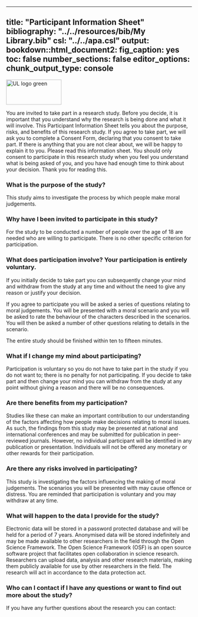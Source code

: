 ---
title: "Participant Information Sheet"
bibliography: "../../resources/bib/My Library.bib"
csl: "../../apa.csl"
output:
  bookdown::html_document2:
    fig_caption: yes
    toc: false
    number_sections: false
editor_options: 
  chunk_output_type: console
  ---

<img src="https://www.ul.ie/sites/all/themes/base_theme/dist/img/ul-logo.jpg"
              alt="UL logo green" width="150" height="68"></a>
              
You are invited to take part in a research study. Before you decide, it is important that you understand why the research is being done and what it will involve. This Participant Information Sheet tells you about the purpose, risks, and benefits of this research study. If you agree to take part, we will ask you to complete a Consent Form, declaring that you consent to take part. If there is anything that you are not clear about, we will be happy to explain it to you. Please read this information sheet. You should only consent to participate in this research study when you feel you understand what is being asked of you, and you have had enough time to think about your decision. Thank you for reading this.

### What is the purpose of the study?
This study aims to investigate the process by which people make moral judgements.

### Why have I been invited to participate in this study?
For the study to be conducted a number of people over the age of 18 are needed who are willing to participate. There is no other specific criterion for participation.

### What does participation involve? Your participation is entirely voluntary.
If you initially decide to take part you can subsequently change your mind and withdraw from the study at any time and without the need to give any reason or justify your decision.

If you agree to participate you will be asked a series of questions relating to moral judgements.
You will be presented with a moral scenario and you will be asked to rate the behaviour of the characters described in the scenarios. You will then be asked a number of other questions relating to details in the scenario.

The entire study should be finished within ten to fifteen minutes.

### What if I change my mind about participating?
Participation is voluntary so you do not have to take part in the study if you do not want to; there is no penalty for not participating. If you decide to take part and then change your mind you can withdraw from the study at any point without giving a reason and there will be no consequences.

### Are there benefits from my participation?
Studies like these can make an important contribution to our understanding of the factors affecting how people make decisions relating to moral issues. As such, the findings from this study may be presented at national and international conferences and may be submitted for publication in peer-reviewed journals. However, no individual participant will be identified in any publication or presentation. Individuals will not be offered any monetary or other rewards for their participation.

### Are there any risks involved in participating?

This study is investigating the factors influencing the making of moral judgements. The scenarios you will be presented with may cause offence or distress.  You are reminded that participation is voluntary and you may withdraw at any time.

### What will happen to the data I provide for the study?
Electronic data will be stored in a password protected database and will be held for a period of 7 years. Anonymised data will be stored indefinitely and may be made available to other researchers in the field through the Open Science Framework.  The Open Science Framework (OSF) is an open source software project that facilitates open collaboration in science research.  Researchers can upload data, analysis and other research materials, making them publicly available for use by other researchers in the field.  The research will act in accordance to the data protection act.

### Who can I contact if I have any questions or want to find out more about the study?
If you have any further questions about the research you can contact: